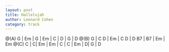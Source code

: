 ```yaml
---
layout: post
title: Hallelujah
author: Leonard Cohen
category: track
---
```



 
<canvas class="chords"  markdown="0">
@(A) G | Em | G | Em | C | D | G | D 
@(B) G | C D | Em | C  D |  D B7 | B7 | Em | Em
@(C) C | C| Em | Em | C | C | 
Em | D| G | D
</canvas>


